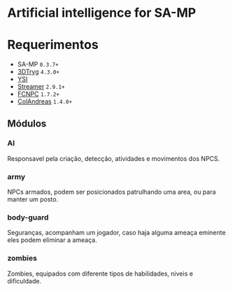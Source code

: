 # Artificial intelligence for SA-MP

# Requerimentos

* SA-MP `0.3.7+`
* [3DTryg](https://github.com/AbyssMorgan/SA-MP/blob/master/include/SAM/3DTryg.inc) `4.3.0+`
* [YSI](https://github.com/Misiur/YSI-Includes)
* [Streamer](https://github.com/samp-incognito/samp-streamer-plugin) `2.9.1+`
* [FCNPC](https://github.com/ziggi/FCNPC) `1.7.2+`
* [ColAndreas](https://github.com/Pottus/ColAndreas) `1.4.0+`

## Módulos

### AI 
Responsavel pela criação, detecção, atividades e movimentos dos NPCS.

### army 
NPCs armados, podem ser posicionados patrulhando uma area, ou para manter um posto.

### body-guard 
Seguranças, acompanham um jogador, caso haja alguma ameaça eminente eles podem eliminar a ameaça.

### zombies 
Zombies, equipados com diferente tipos de habilidades, niveis e dificuldade.
